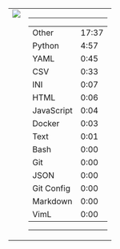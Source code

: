 
<table><tr>
<td valign="top">
  <img src="https://wakatime.com/share/@Aperture/0cd21d5d-ac4f-458d-9c71-d06f479c1297.png" />
</td>

<td valign="top">
  <hr>
  <table>
    <tr><td>Other</td><td>17:37</td></tr><tr><td>Python</td><td>4:57</td></tr><tr><td>YAML</td><td>0:45</td></tr><tr><td>CSV</td><td>0:33</td></tr><tr><td>INI</td><td>0:07</td></tr><tr><td>HTML</td><td>0:06</td></tr><tr><td>JavaScript</td><td>0:04</td></tr><tr><td>Docker</td><td>0:03</td></tr><tr><td>Text</td><td>0:01</td></tr><tr><td>Bash</td><td>0:00</td></tr><tr><td>Git</td><td>0:00</td></tr><tr><td>JSON</td><td>0:00</td></tr><tr><td>Git Config</td><td>0:00</td></tr><tr><td>Markdown</td><td>0:00</td></tr><tr><td>VimL</td><td>0:00</td></tr>
  </table>
  <hr>
</td>
</tr></table>


